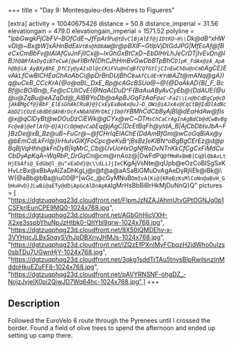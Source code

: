 +++
title = "Day 9: Montesquieu-des-Albères to Figueres"

[extra]
activity = 10040675426
distance = 50.8
distance_imperial = 31.56
elevationgain = 479.0
elevationgain_imperial = 1571.52
polyline = "_lpbGwgkPjCbFV~BOfCdE~JfFpArI`Pu@tDvClBjAlEf@jIDtKO~H\\`Dk@dB^xHWvDl@~Bx@W]xAHnBdE`AVtBs@hDbAW`@r@pBXlF~GtIpVjDtGdJPG|MfE`G`Af@fBeCxCmBbFv@lAlAfCvJnFjIlCx@~IxGhGxBtCxD~EbDlHrLhJeCrDTjIvEvDn@lB`JhDBRfAxDyQiBTeCwA{@wF`IlBrN{DhCJhHmBvGwDbBTpBhC`D]pK_FdAx@zA_ApAh@b@iA_AyBXyBhE_DfCIy@yAIsDl@cCKiFVu@nCqBfCQfGtCjCInEwChDu@nCmD`AgCE}EvAkLfCwBlCHEaChAoAbCi@pDrBnDUjBhC`BaAfCLdErKYdB`AZt@mANq@gA}Iq@uCeB_CCcKrA{@o@aBL_DxE_Bp@cAGcBSUa@~@{@DoAkAD{B[_F_BcBf@cBOiBn@_Fe@cCUIiCvE{@NaA{DuD^F{BaAuAByAvCyEb@{DdAUE{@u@u@ZqBu@eAZqDd@_AlBBYoDb@aApBJGqFzAaF`@aC~FaI\\Ln@bCdDgCp@cDjAkBMgCf@}BbF_ElEsGhAkCRuB}@}CxEyExBeAx@uJ~D_OWi@iAJxAv@CqCtB@IdDlAdNcAbDZ|COzEsBdDEdAhBrDcFxNbAhEMrDkCjIb@fF`BMhCdCbByAjBl@dEaHdAw@fIs@x@qClDyBt@wDOuDzCiEWk@gCYx@wC~DT`MsChCaCrAgInAgBdCb@dCwBvBgFc@eB|@eFlAf@~@}A}CcD@m@vCaD`Eq@jAgC|DcEtBqFh@yIdA_B|AjCbDbIvJbA~F}BzDe@xB_Bz@uB~FuCr@~@fCHrIqElAChE{DdAmBfGm@wCoGqBiAx@y@bEmCdLkFrl@}IrHuIvGiKfFoCpc@eKvB^jBsBz]eKlBN^oBgBgCErEz@d@pBqBjVqHhh@kFnDyB|IqMrC_Cb_@_UvUoHxOgNfRoDvNTnKkCfCgCxFiMdCuCbDyApKqA~WqRbP_DrGqCn_@cm@rnAoz@|DwFdPq`@fMmRxBmB|Cq@lQbAxLtHjEbAfi@_EdGb@l_@u^xEaDd}@c\\dLiJjIeC`KgAjVsNte@qUpb@eOzCoBlSgSxKHvLcBx@xBbAyAlZaDhKgLj@r@f@a@aASaBiGMuDvAgAeDyRjIiEk@iBk@\\W{@aBb@bBa@\\u00@^[wGc_@cGyMNuB`DmIvA{Ki@{KReBzKsMlCoNn@aBvH_GbHuHvD}JLwBi@aETy@dDiApGcAlDnApKA`IgMrHsBbBiBrHkMjDuNnQ}Q"
pictures = [ "https://dgtzuqphqg23d.cloudfront.net/FIpmJzNZAJAhmUtvGPtOGNJq0p1CSFkriEunCPE9MQ0-1024x768.jpg", "https://dgtzuqphqg23d.cloudfront.net/AGbGhHicVXH-X2xe3sspbYhuNpJzHtbk0-QhYbl9qrw-1024x768.jpg", "https://dgtzuqphqg23d.cloudfront.net/8X50lQMDEhv-x-3VYHqcJLBxSnqySVhJpDBXnvJHMJs-1024x768.jpg", "https://dgtzuqphqg23d.cloudfront.net/lZQzEfPXnIMyFCbqzH2jdWho0uIzs0sbTDu7UGwnHjY-1024x768.jpg", "https://dgtzuqphqg23d.cloudfront.net/3qkg1sddTrTAu5tnvsBIpRwiIsnzInMddoHkuEZuFF8-1024x768.jpg", "https://dgtzuqphqg23d.cloudfront.net/pAVYRNSNF-ohgDZ_-NojzJvjelX0pi2QiwJD7Wq64hc-1024x768.jpg",]
+++

## Description

Followed the EuroVelo 8 route through the Pyrenees until I crossed the border. Found a field of olive trees to spend the afternoon and ended up setting up camp there.
